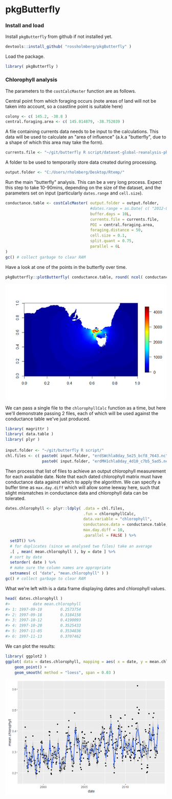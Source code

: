 <!-- Do not edit README.md directly, edit README.Rmd instead and re-knit before commit -->
pkgButterfly
============

### Install and load

Install `pkgButterfly` from github if not installed yet.

``` r
devtools::install_github( "rossholmberg/pkgButterfly" )
```

Load the package.

``` r
library( pkgButterfly )
```

### Chlorophyll analysis

The parameters to the `costCalcMaster` function are as follows.

Central point from which foraging occurs (note areas of land will not be taken into account, so a coastline point is suitable here)

``` r
colony <- c( 145.2, -38.8 )
central.foraging.area <- c( 145.014879, -38.752039 )
```

A file containing currents data needs to be input to the calculations. This data will be used to calculate an "area of influence" (a.k.a "butterfly", due to a shape of which this area may take the form).

``` r
currents.file <- "~/git/butterfly R script/dataset-global-reanalysis-phys-001-011-ran-it-cglors-monthly-u-v_1463479328704.nc"
```

A folder to be used to temporarily store data created during processing.

``` r
output.folder <- "C:/Users/rholmberg/Desktop/Rtemp/"
```

Run the main "butterfly" analysis. This can be a very long process. Expect this step to take 10-90mins, depending on the size of the dataset, and the parameters set on input (particularly `dates.range` and `cell.size`).

``` r
conductance.table <- costCalcMaster( output.folder = output.folder,
                                     #dates.range = as.Date( c( "2012-01-01", "2012-08-30" ) ), # uncomment to limit dataset
                                     buffer.days = 10L,
                                     currents.file = currents.file,
                                     POI = central.foraging.area,
                                     foraging.distance = 50,
                                     cell.size = 0.1,
                                     split.quant = 0.75,
                                     parallel = 6L
)
gc() # collect garbage to clear RAM
```

Have a look at one of the points in the butterfly over time.

``` r
pkgButterfly::plotButterfly( conductance.table, round( ncol( conductance.table ) - 2L ) * 0.5 )
```

![](READMEfigs/readme-plot%20butterfly-1.png)

We can pass a single file to the `chlorophyllCalc` function as a time, but here we'll demonstrate passing 2 files, each of which will be used against the conductance table we've just produced.

``` r
library( magrittr )
library( data.table )
library( plyr )

input.folder <- "~/git/butterfly R script/"
chl.files <- c( paste0( input.folder, "erdSWchla8day_5e25_bcf8_7643.nc" ),
                paste0( input.folder, "erdMH1chla8day_4d10_c7b5_5ad5.nc" ) )
```

Then process that list of files to achieve an output chlorophyll measurement for each available date. Note that each dated chlorophyll matrix must have conductance data against which to apply the algorithm. We can specify a buffer time as `max.day.diff` which will allow some leeway here, such that slight mismatches in conductance data and chlorophyll data can be tolerated.

``` r
dates.chlorophyll <- plyr::ldply( .data = chl.files,
                                  .fun = chlorophyllCalc,
                                  data.variable = "chlorophyll",
                                  conductance.data = conductance.table,
                                  max.day.diff = 10,
                                  .parallel = FALSE ) %>%
  setDT() %>%
  # for duplicates (since we analysed two files) take an average
  .[ , mean( mean.chlorophyll ), by = date ] %>%
  # sort by date
  setorder( date ) %>%
  # make sure the column names are appropriate
  setnames( c( "date", "mean.chlorophyll" ) )
gc() # collect garbage to clear RAM
```

What we're left with is a data frame displaying dates and chlorophyll values.

``` r
head( dates.chlorophyll )
#>          date mean.chlorophyll
#> 1: 1997-09-10        0.2573754
#> 2: 1997-09-18        0.3184158
#> 3: 1997-10-12        0.4190093
#> 4: 1997-10-20        0.3525433
#> 5: 1997-11-05        0.3534836
#> 6: 1997-11-13        0.3707462
```

We can plot the results:

``` r
library( ggplot2 )
ggplot( data = dates.chlorophyll, mapping = aes( x = date, y = mean.chlorophyll ) ) +
    geom_point() +
    geom_smooth( method = "loess", span = 0.03 )
```

![](READMEfigs/readme-plot%20chlorophyll-1.png)
